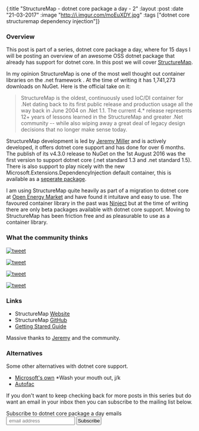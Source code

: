 {:title  "StructureMap - dotnet core package a day - 2"
 :layout :post
 :date   "21-03-2017"
 :image  "http://i.imgur.com/moEuXDY.jpg"
 :tags   ["dotnet core structuremap dependency injection"]}


### Overview

This post is part of a series, dotnet core package a day, where for 15 days I will be posting an overview of an awesome OSS dotnet package that already has support for dotnet core. In this post we will cover [StructureMap](http://structuremap.github.io/).

In my opinion StructureMap is one of the most well thought out container libraries on the .net framework . At the time of writing it has 1,741,273 downloads on NuGet. Here is the official take on it:

> StructureMap is the oldest, continuously used IoC/DI container for .Net dating back to its first public release and production usage all the way back in June 2004 on .Net 1.1. The current 4.* release represents 12+ years of lessons learned in the StructureMap and greater .Net community -- while also wiping away a great deal of legacy design decisions that no longer make sense today.

StructureMap development is led by [Jeremy Miller](https://twitter.com/jeremydmiller) and is actively developed, it offers dotnet core support and has done for over 6 months. The publish of its v4.3.0 release to NuGet on the 1st August 2016 was the first version to support dotnet core (.net standard 1.3 and .net standard 1.5). There is also support to play nicely with the new Microsoft.Extensions.DependencyInjection default container, this is available as a [seperate package](https://github.com/structuremap/StructureMap.Microsoft.DependencyInjection). 

I am using StructureMap quite heavily as part of a migration to dotnet core at [Open Energy Market](https://www.openenergymarket.com) and have found it intuitave and easy to use. The favoured container library in the past was [Ninject](https://github.com/ninject/Ninject) but at the time of writing there are only beta packages available with dotnet core support. Moving to StructureMap has been friction free and as pleasurable to use as a container library. 

### What the community thinks

[![tweet](http://i.imgur.com/P9kcTId.png)](https://twitter.com/asbjornu/status/817951837827502080)

[![tweet](http://i.imgur.com/HRL2D5X.png)](https://twitter.com/Mufasa245/status/826103631829143554)

[![tweet](http://i.imgur.com/9LV3IM6.png)](https://twitter.com/matthoneycutt/status/823603288780263424)

[![tweet](http://i.imgur.com/hfSddS4.png)](https://twitter.com/minhajuddin/status/835137902808039425)

### Links

* StructureMap [Website](http://structuremap.github.io/)
* StructureMap [GitHub](https://github.com/structuremap/structuremap)
* [Getting Stared Guide](http://structuremap.github.io/quickstart/)

Massive thanks to [Jeremy](https://twitter.com/jeremydmiller) and the community. 

### Alternatives

Some other alternatives with dotnet core support.

* [Microsoft's own](https://github.com/aspnet/DependencyInjection) *Wash your mouth out, j/k
* [Autofac](https://github.com/autofac/Autofac)

If you don't want to keep checking back for more posts in this series but do want an email in your inbox then you can subscribe to the mailing list below.

<link href="//cdn-images.mailchimp.com/embedcode/slim-10_7.css" rel="stylesheet" type="text/css">
<div id="mc_embed_signup">
<form action="//xyz.us15.list-manage.com/subscribe/post?u=b6063259bae6e4712948e9cb9&amp;id=802d24879d" method="post" id="mc-embedded-subscribe-form" name="mc-embedded-subscribe-form" class="validate" target="_blank" novalidate>
<div id="mc_embed_signup_scroll">
<label for="mce-EMAIL">Subscribe to dotnet core package a day emails </label>
<br />
<input style="padding:2px;" type="email" value="" name="EMAIL" class="email" id="mce-EMAIL" placeholder=" email address" required>
<!-- real people should not fill this in and expect good things - do not remove this or risk form bot signups-->
<div style="position: absolute; left: -5000px;" aria-hidden="true"><input type="text" name="b_b6063259bae6e4712948e9cb9_802d24879d" tabindex="-1" value=""></div>
<input style="padding:2px;" type="submit" value="Subscribe" name="subscribe" id="mc-embedded-subscribe" class="button"></div>
</div>
</form>
</div>
